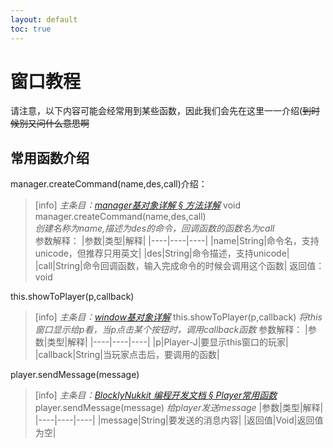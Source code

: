 ```yaml
---
layout: default
toc: true
---
```

# 窗口教程
请注意，以下内容可能会经常用到某些函数，因此我们会先在这里一一介绍(~~到时候别又问什么意思啊~~

常用函数介绍
----
manager.createCommand(name,des,call)介绍：
>[info]
>*主条目：[manager基对象详解 § 方法详解](http://www.blocklynukkit.info/1994519#_69)*
>void manager.createCommand(name,des,call)  
>*创建名称为name,描述为des的命令，回调函数的函数名为call*  
>参数解释：
>|参数|类型|解释|
>|----|----|----|
>|name|String|命令名，支持unicode，但推荐只用英文|
>|des|String|命令描述，支持unicode|
>|call|String|命令回调函数，输入完成命令的时候会调用这个函数|
>返回值：
>void

this.showToPlayer(p,callback)
>[info]
> *主条目：[window基对象详解](http://www.blocklynukkit.info/1994527)*
> this.showToPlayer(p,callback)
> *将this窗口显示给p看，当p点击某个按钮时，调用callback函数*
> 参数解释：
> |参数|类型|解释|
> |----|----|----|
> |p|Player-J|要显示this窗口的玩家|
> |callback|String|当玩家点击后，要调用的函数|

player.sendMessage(message)
>[info]
> *主条目：[BlocklyNukkit 编程开发文档 § Player常用函数](http://www.blocklynukkit.info/1994516#Player_778)*
> player.sendMessage(message)
> *给player发送message*
> |参数|类型|解释|
> |----|----|----|
> |message|String|要发送的消息内容|
> |返回值|Void|返回值为空|

